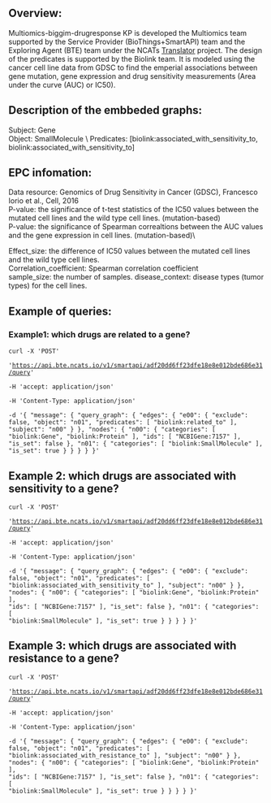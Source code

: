 ## Overview:  
Multiomics-biggim-drugresponse KP is developed the Multiomics team supported by the Service Provider (BioThings+SmartAPI) team and the Exploring Agent (BTE) team under the NCATs [Translator](https://github.com/NCATSTranslator) project. The design of the predicates is supported by the Biolink team. It is modeled using the cancer cell line data from GDSC to find the emperial associations between gene mutation, gene expression and drug sensitivity measurements (Area under the curve (AUC) or IC50). 

## Description of the embbeded graphs:
Subject: Gene \
Object: SmallMolecule \ 
Predicates: [biolink:associated_with_sensitivity_to, biolink:associated_with_sensitivity_to]

## EPC infomation:
Data resource: Genomics of Drug Sensitivity in Cancer (GDSC), Francesco Iorio et al., Cell, 2016 \
P-value: the significance of t-test statistics of the IC50 values between the mutated cell lines and the wild type cell lines. (mutation-based)\
P-value: the significance of Spearman correaltions between the AUC values and the gene expression in cell lines. (mutation-based)\

Effect_size: the difference of IC50 values between the mutated cell lines and the wild type cell lines.\
Correlation_coefficient: Spearman correlation coefficient\
sample_size: the number of samples.
disease_context: disease types (tumor types) for the cell lines.

## Example of queries:
### Example1: which drugs are related to a gene?
<code>curl -X 'POST' \
  'https://api.bte.ncats.io/v1/smartapi/adf20dd6ff23dfe18e8e012bde686e31/query' \
  -H 'accept: application/json' \
  -H 'Content-Type: application/json' \
  -d '{
  "message": {
    "query_graph": {
      "edges": {
        "e00": {
          "exclude": false,
          "object": "n01",
          "predicates": [
            "biolink:related_to"
          ],
          "subject": "n00"
        }
      },
      "nodes": {
        "n00": {
          "categories": [
            "biolink:Gene",
            "biolink:Protein"
          ],
          "ids": [
            "NCBIGene:7157"
          ],
          "is_set": false
        },
        "n01": {
          "categories": [
            "biolink:SmallMolecule"
          ],
          "is_set": true
        }
      }
    }
  }
}'
</code>

## Example 2: which drugs are associated with sensitivity to a gene?
<code>curl -X 'POST' \
  'https://api.bte.ncats.io/v1/smartapi/adf20dd6ff23dfe18e8e012bde686e31/query' \
  -H 'accept: application/json' \
  -H 'Content-Type: application/json' \
  -d '{
  "message": {
    "query_graph": {
      "edges": {
        "e00": {
          "exclude": false,
          "object": "n01",
          "predicates": [
            "biolink:associated_with_sensitivity_to"
          ],
          "subject": "n00"
        }
      },
      "nodes": {
        "n00": {
          "categories": [
            "biolink:Gene",
            "biolink:Protein"
          ],
          "ids": [
            "NCBIGene:7157"
          ],
          "is_set": false
        },
        "n01": {
          "categories": [
            "biolink:SmallMolecule"
          ],
          "is_set": true
        }
      }
    }
  }
}'
</code>
## Example 3: which drugs are associated with resistance to a gene?
<code>curl -X 'POST' \
  'https://api.bte.ncats.io/v1/smartapi/adf20dd6ff23dfe18e8e012bde686e31/query' \
  -H 'accept: application/json' \
  -H 'Content-Type: application/json' \
  -d '{
  "message": {
    "query_graph": {
      "edges": {
        "e00": {
          "exclude": false,
          "object": "n01",
          "predicates": [
            "biolink:associated_with_resistance_to"
          ],
          "subject": "n00"
        }
      },
      "nodes": {
        "n00": {
          "categories": [
            "biolink:Gene",
            "biolink:Protein"
          ],
          "ids": [
            "NCBIGene:7157"
          ],
          "is_set": false
        },
        "n01": {
          "categories": [
            "biolink:SmallMolecule"
          ],
          "is_set": true
        }
      }
    }
  }
}'

</code>